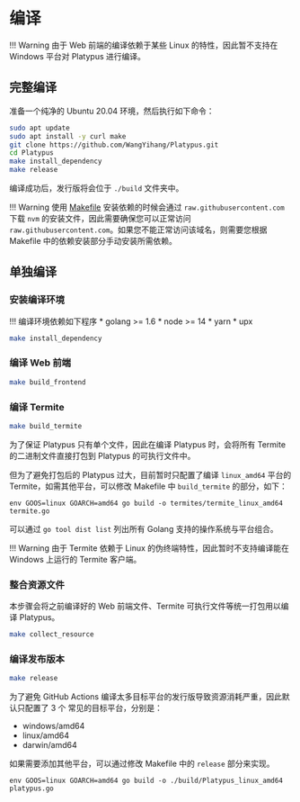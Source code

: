 # 编译

!!! Warning
    由于 Web 前端的编译依赖于某些 Linux 的特性，因此暂不支持在 Windows 平台对 Platypus 进行编译。

## 完整编译

准备一个纯净的 Ubuntu 20.04 环境，然后执行如下命令：

```bash
sudo apt update
sudo apt install -y curl make
git clone https://github.com/WangYihang/Platypus.git
cd Platypus
make install_dependency
make release
```

编译成功后，发行版将会位于 `./build` 文件夹中。

!!! Warning
    使用 [Makefile](https://github.com/WangYihang/Platypus/blob/master/Makefile) 安装依赖的时候会通过 `raw.githubusercontent.com` 下载 `nvm` 的安装文件，因此需要确保您可以正常访问 `raw.githubusercontent.com`。如果您不能正常访问该域名，则需要您根据 Makefile 中的依赖安装部分手动安装所需依赖。

## 单独编译

### 安装编译环境

!!! 编译环境依赖如下程序
    * golang >= 1.6
    * node >= 14
    * yarn
    * upx

```bash
make install_dependency
```

### 编译 Web 前端

```bash
make build_frontend
```

### 编译 Termite

```bash
make build_termite
```

为了保证 Platypus 只有单个文件，因此在编译 Platypus 时，会将所有 Termite 的二进制文件直接打包到 Platypus 的可执行文件中。

但为了避免打包后的 Platypus 过大，目前暂时只配置了编译 `linux_amd64` 平台的 Termite，如需其他平台，可以修改 Makefile 
中 `build_termite` 的部分，如下：

```
env GOOS=linux GOARCH=amd64 go build -o termites/termite_linux_amd64 termite.go
```

可以通过 `go tool dist list` 列出所有 Golang 支持的操作系统与平台组合。

!!! Warning
    由于 Termite 依赖于 Linux 的伪终端特性，因此暂时不支持编译能在 Windows 上运行的 Termite 客户端。

### 整合资源文件

本步骤会将之前编译好的 Web 前端文件、Termite 可执行文件等统一打包用以编译 Platypus。 

```bash
make collect_resource
```

### 编译发布版本

```bash
make release
```

为了避免 GitHub Actions 编译太多目标平台的发行版导致资源消耗严重，因此默认只配置了 3 个
常见的目标平台，分别是：

* windows/amd64
* linux/amd64
* darwin/amd64

如果需要添加其他平台，可以通过修改 Makefile 中的 `release` 部分来实现。

```
env GOOS=linux GOARCH=amd64 go build -o ./build/Platypus_linux_amd64 platypus.go
```
